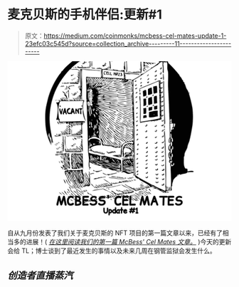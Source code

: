# 麦克贝斯的手机伴侣:更新#1

> 原文：<https://medium.com/coinmonks/mcbess-cel-mates-update-1-23efc03c545d?source=collection_archive---------11----------------------->

![](img/03ac893e4ff63154271fab8ae80bc9c5.png)

自从九月份发表了我们关于麦克贝斯的 NFT 项目的第一篇文章以来，已经有了相当多的进展！( [*在这里阅读我们的第一篇 McBess' Cel Mates 文章。*](https://www.decentra-list.com/blog-posts/mcbess-cel-mates) )今天的更新会给 TL；博士谈到了最近发生的事情以及未来几周在钢管监狱会发生什么。

## ***创造者直播蒸汽***